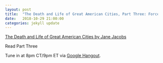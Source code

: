 ```yaml
---
layout: post
title:  "The Death and Life of Great American Cities, Part Three: Forces of Decline and Regulation"
date:   2018-10-29 21:00:00
categories: jekyll update
---
```


[The Death and Life of Great American Cities by Jane Jacobs](http://www.petkovstudio.com/bg/wp-content/uploads/2017/03/The-Death-and-Life-of-Great-American-Cities_Jane-Jacobs-Complete-book.pdf) 

Read Part Three

Tune in at 8pm CT/9pm ET via [Google Hangout](https://calendar.google.com/event?action=TEMPLATE&tmeid=NjAwa3M4YnE3bjZjZnFla2QzYTVxdXRuZ2Mgd2lsbGlhbXMucmViZWNjYUBt&tmsrc=williams.rebecca%40gmail.com).
